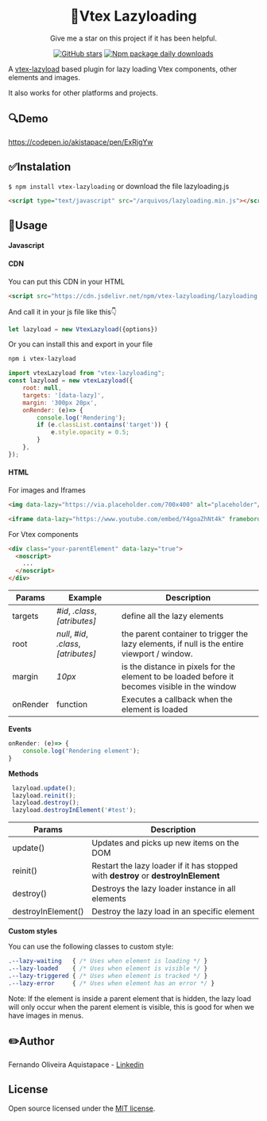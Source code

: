 <div align="center">

# :rocket:Vtex Lazyloading
</div>


<div align="center">
  Give me a star on this project if it has been helpful.

  [![GitHub stars](https://badgen.net/github/stars/Akistapace/vtex-lazyloading)](https://GitHub.com/Akistapace/vtex-lazyloading/stargazers/) [![Npm package daily downloads](https://badgen.net/npm/dd/vtex-lazyloading)](npmjs.com/package/vtex-lazyloading)

  
</div>

A [vtex-lazyload](https://github.com/Zeindelf/vtex-lazyload) based plugin for lazy loading Vtex components, other elements and images.

It also works for other platforms and projects.
##  :mag:Demo
https://codepen.io/akistapace/pen/ExRjgYw

## :white_check_mark:Instalation
`$ npm install vtex-lazyloading` or download the file lazyloading.js

```html
<script type="text/javascript" src="/arquivos/lazyloading.min.js"></script>
```

## :wrench:Usage

#### Javascript
#### CDN
You can put this CDN in your HTML
```html
<script src="https://cdn.jsdelivr.net/npm/vtex-lazyloading/lazyloading.min.js"></script>
```
And call it in your js file like this:point_down:
```js
let lazyload = new VtexLazyload({options}) 
```

Or you can install this and export in your file
```html
npm i vtex-lazyload
```

```js
import vtexLazyload from "vtex-lazyloading";
const lazyload = new vtexLazyload({
    root: null,
    targets: '[data-lazy]',
    margin: '300px 20px',
    onRender: (e)=> {
        console.log('Rendering');
        if (e.classList.contains('target')) {
            e.style.opacity = 0.5;
        }
    },
});
```
#### HTML
For images and Iframes 
```html
<img data-lazy="https://via.placeholder.com/700x400" alt="placeholder"/></noscript>

<iframe data-lazy="https://www.youtube.com/embed/Y4goaZhNt4k" frameborder="0" allow="accelerometer; autoplay; clipboard-write; encrypted-media; gyroscope; picture-in-picture" allowfullscreen></iframe>
```
For Vtex components
```html
<div class="your-parentElement" data-lazy="true">
  <noscript>
    ...
  </noscript>
</div>
```



| Params      | Example | Description |
| ----------- | ------- | ----------- |
| targets   | _#id_, _.class_, _[atributes]_ | define all the lazy elements        |
| root        | _null_, _#id_, _.class_, _[atributes]_ | the parent container to trigger the lazy elements, if null is the entire viewport / window.      |
| margin      | _10px_ | is the distance in pixels for the element to be loaded before it becomes visible in the window       |
| onRender      | function | Executes a callback when the element is loaded  |

**Events**
```js
onRender: (e)=> {
    console.log('Rendering element');
}
```

**Methods**
```js
 lazyload.update();
 lazyload.reinit();
 lazyload.destroy();
 lazyload.destroyInElement('#test');
```
| Params             | Description |
| ------------------ | ----------- |
| update()           | Updates and picks up new items on the DOM |
| reinit()           | Restart the lazy loader if it has stopped with **destroy** or **destroyInElement** |
| destroy()          | Destroys the lazy loader instance in all elements |
| destroyInElement() | Destroy the lazy load in an specific element |

**Custom styles**

You can use the following classes to custom style:
```css
.--lazy-waiting   { /* Uses when element is loading */ }
.--lazy-loaded    { /* Uses when element is visible */ }
.--lazy-triggered { /* Uses when element is tracked */ }
.--lazy-error     { /* Uses when element has an error */ }
```

Note: If the element is inside a parent element that is hidden, the lazy load will only occur when the parent element is visible, this is good for when we have images in menus.

## :pencil2:Author
Fernando Oliveira Aquistapace - [Linkedin]([dsdadsa](https://www.linkedin.com/in/fernando-aquistapace-33a414165/))

## License
Open source licensed under the [MIT license](https://opensource.org/licenses/MIT).
